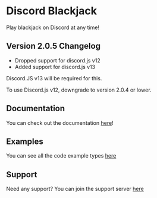 # Discord Blackjack
Play blackjack on Discord at any time!

## Version 2.0.5 Changelog
- Dropped support for discord.js v12
- Added support for discord.js v13

Discord.JS v13 will be required for this.

To use Discord.js v12, downgrade to version 2.0.4 or lower.

## Documentation
You can check out the documentation [here](https://17ashishemmanuel.gitbook.io/discord-blackjack)!

## Examples
You can see all the code example types [here](https://17ashishemmanuel.gitbook.io/discord-blackjack/examples)

## Support
Need any support? You can join the support server [here](https://discord.gg/DcC4xFfTnB)